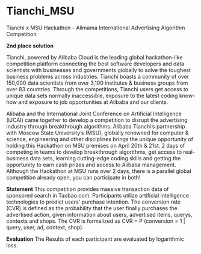 # Tianchi_MSU
Tianchi x MSU Hackathon - Alimama International Advertising Algorithm Competition

**2nd place solution**

Tianchi, powered by Alibaba Cloud is the leading global hackathon-like competition platform connecting the best software developers and data scientists with businesses and governments globally to solve the toughest business problems across industries. Tianchi boasts a community of over 150,000 data scientists from over 3,100 institutes & business groups from over 83 countries. Through the competitions, Tianchi users get access to unique data sets normally inaccessible, exposure to the latest coding know-how and exposure to job opportunities at Alibaba and our clients. 

Alibaba and the International Joint Conference on Artificial Intelligence (IJCAI) came together to develop a competition to disrupt the advertising industry through breakthrough algorithms. Alibaba Tianchi’s partnership with Moscow State University’s (MSU), globally renowned for computer & science, engineering and other disciplines brings the unique opportunity of holding this Hackathon on MSU premises on April 20th & 21st. 2 days of competing in teams to develop breakthrough algorithms, get access to real-business data sets, learning cutting-edge coding skills and getting the opportunity to earn cash prizes and access to Alibaba management. Although the Hackathon at MSU runs over 2 days, there is a parallel global competition already open, you can participate in both!

**Statement**
This competition provides massive transaction data of sponsored search in Taobao.com.
Participants utilize artificial intelligence technologies to predict users' purchase intention.
The conversion rate (CVR) is defined as the probability that the user finally purchases the advertised action, given information about users, advertised items, querys, contexts and shops. The CVR is formalized as
CVR = P (conversion = 1 | query, user, ad, context, shop).

**Evaluation**
The Results of each participant are evaluated by logarithmic loss.
